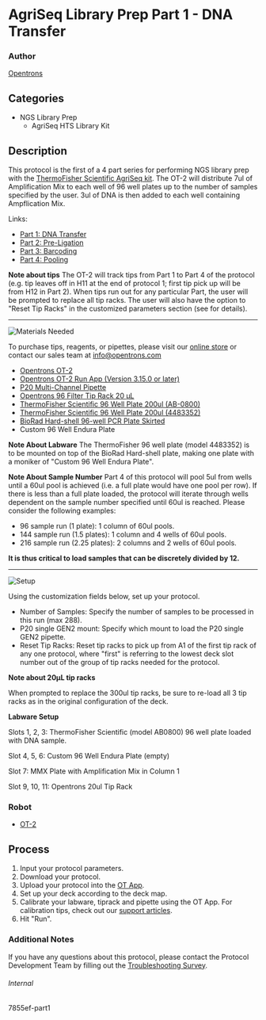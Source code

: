 # AgriSeq Library Prep Part 1 - DNA Transfer

### Author
[Opentrons](https://opentrons.com/)

## Categories
* NGS Library Prep
	* AgriSeq HTS Library Kit

## Description
This protocol is the first of a 4 part series for performing NGS library prep with the [ThermoFisher Scientific AgriSeq kit](https://www.thermofisher.com/order/catalog/product/A34144#/A34144). The OT-2 will distribute 7ul of Amplification Mix to each well of 96 well plates up to the number of samples specified by the user. 3ul of DNA is then added to each well containing Ampflication Mix.

Links:
* [Part 1: DNA Transfer](http://protocols.opentrons.com/protocol/7855ef-part1)
* [Part 2: Pre-Ligation](http://protocols.opentrons.com/protocol/7855ef-part2)
* [Part 3: Barcoding](http://protocols.opentrons.com/protocol/7855ef-part3)
* [Part 4: Pooling](http://protocols.opentrons.com/protocol/7855ef-part4)

**Note about tips**
The OT-2 will track tips from Part 1 to Part 4 of the protocol (e.g. tip leaves off in H11 at the end of protocol 1; first tip pick up will be from H12 in Part 2). When tips run out for any particular Part, the user will be prompted to replace all tip racks. The user will also have the option to "Reset Tip Racks" in the customized parameters section (see for details).

---
![Materials Needed](https://s3.amazonaws.com/opentrons-protocol-library-website/custom-README-images/001-General+Headings/materials.png)

To purchase tips, reagents, or pipettes, please visit our [online store](https://shop.opentrons.com/) or contact our sales team at [info@opentrons.com](mailto:info@opentrons.com)

* [Opentrons OT-2](https://shop.opentrons.com/collections/ot-2-robot/products/ot-2)
* [Opentrons OT-2 Run App (Version 3.15.0 or later)](https://opentrons.com/ot-app/)
* [P20 Multi-Channel Pipette](https://shop.opentrons.com/collections/ot-2-robot/products/8-channel-electronic-pipette)
* [Opentrons 96 Filter Tip Rack 20 µL](https://labware.opentrons.com/opentrons_96_filtertiprack_20ul?category=tipRack)
* [ThermoFisher Scientific 96 Well Plate 200ul (AB-0800)](https://www.thermofisher.com/document-connect/document-connect.html?url=https%3A%2F%2Fassets.thermofisher.com%2FTFS-Assets%2FLSG%2Fmanuals%2FMAN0014518_96well_pcr_plate_skirted_low_profile_qr.pdf&title=VGVjaG5pY2FsIERyYXdpbmcgLSBQQ1IgUGxhdGUsIDk2LXdlbGwsIExvdyBQcm9maWxlLCBTa2lydGVk)
* [ThermoFisher Scientific 96 Well Plate 200ul (4483352)](https://www.thermofisher.com/document-connect/document-connect.html?url=https%3A%2F%2Fassets.thermofisher.com%2FTFS-Assets%2FLSG%2Fbrochures%2FEnduraPlate_96Well.pdf&title=RW5naW5lZXJpbmcgRGlhZ3JhbTogTWljcm9BbXAmcmVnOyBFbmR1cmFQbGF0ZSZ0cmFkZTsgT3B0aWNhbCA5Ni13ZWxsIFJlYWN0aW9uIFBsYXRl)
* [BioRad Hard-shell 96-well PCR Plate Skirted](https://www.bio-rad.com/en-us/sku/hsp9631-hard-shell-96-well-pcr-plates-low-profile-thin-wall-skirted-blue-clear?ID=hsp9631)
* Custom 96 Well Endura Plate

**Note About Labware**
The ThermoFisher 96 well plate (model 4483352) is to be mounted on top of the BioRad Hard-shell plate, making one plate with a moniker of "Custom 96 Well Endura Plate".

**Note About Sample Number**
Part 4 of this protocol will pool 5ul from wells until a 60ul pool is achieved (i.e. a full plate would have one pool per row). If there is less than a full plate loaded, the protocol will iterate through wells dependent on the sample number specified until 60ul is reached. Please consider the following examples:

* 96 sample run (1 plate): 1 column of 60ul pools.
* 144 sample run (1.5 plates): 1 column and 4 wells of 60ul pools.
* 216 sample run (2.25 plates): 2 columns and 2 wells of 60ul pools.

**It is thus critical to load samples that can be discretely divided by 12.**


---
![Setup](https://s3.amazonaws.com/opentrons-protocol-library-website/custom-README-images/001-General+Headings/Setup.png)

Using the customization fields below, set up your protocol.
* Number of Samples: Specify the number of samples to be processed in this run (max 288).
* P20 single GEN2 mount: Specify which mount to load the P20 single GEN2 pipette.
* Reset Tip Racks: Reset tip racks to pick up from A1 of the first tip rack of any one protocol, where "first" is referring to the lowest deck slot number out of the group of tip racks needed for the protocol.


**Note about 20µL tip racks**

When prompted to replace the 300ul tip racks, be sure to re-load all 3 tip racks as in the original configuration of the deck.

**Labware Setup**

Slots 1, 2, 3: ThermoFisher Scientific (model AB0800) 96 well plate loaded with DNA sample.  

Slot 4, 5, 6: Custom 96 Well Endura Plate (empty)

Slot 7: MMX Plate with Amplification Mix in Column 1

Slot 9, 10, 11: Opentrons 20ul Tip Rack



### Robot
* [OT-2](https://opentrons.com/ot-2)

## Process

1. Input your protocol parameters.
2. Download your protocol.
3. Upload your protocol into the [OT App](https://opentrons.com/ot-app).
4. Set up your deck according to the deck map.
5. Calibrate your labware, tiprack and pipette using the OT App. For calibration tips, check out our [support articles](https://support.opentrons.com/en/collections/1559720-guide-for-getting-started-with-the-ot-2).
6. Hit "Run".

### Additional Notes
If you have any questions about this protocol, please contact the Protocol Development Team by filling out the [Troubleshooting Survey](https://protocol-troubleshooting.paperform.co/).

###### Internal
7855ef-part1
